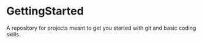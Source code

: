 # GettingStarted
A repository for projects meant to get you started with git and basic coding skills.
